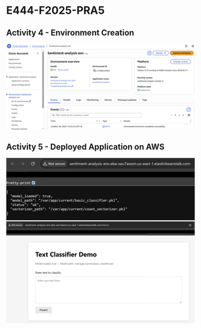 # E444-F2025-PRA5

## Activity 4 - Environment Creation
![alt text](images/image.png)

## Activity 5 - Deployed Application on AWS
![alt text](images/image-1.png)
![alt text](images/image-2.png)


